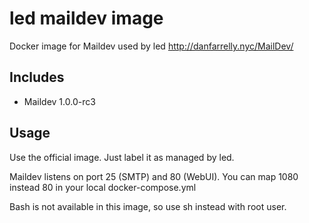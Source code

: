 # led maildev image 

Docker image for Maildev used by led
http://danfarrelly.nyc/MailDev/

## Includes

- Maildev 1.0.0-rc3

## Usage

Use the official image. Just label it as managed by led.

Maildev listens on port 25 (SMTP) and 80 (WebUI). You can map 1080 instead 80 in your local docker-compose.yml

Bash is not available in this image, so use sh instead with root user.
